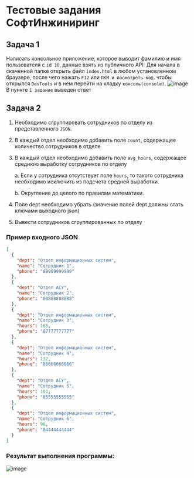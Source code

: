 # Тестовые задания СофтИнжиниринг
## Задача 1

Написать консольное приложение, которое выводит фамилию и имя пользователя с ```id 10```, данные взять из публичного API:
Для начала в скаченной папке открыть файл ```index.html``` в любом установленном браузере, после чего нажать ```F12``` или ```ПКМ и посмотреть код```. чтобы открылся ```DevTools``` и в нем перейти на кладку ```консоль(console)```.
![image](https://user-images.githubusercontent.com/94105904/196042035-daa9b0e1-85ec-455c-b990-3474c01de7ce.png)
В пункте ```1 задание``` выведен ответ
## Задача 2
1.  Необходимо сгруппировать сотрудников по отделу из представленного ```JSON```. 
2.  В каждый отдел необходимо добавить поле ```count```, содержащее количество сотрудников в отделе
3.  В каждый отдел необходимо добавить поле ```avg_hours```, содержащее среднюю выработку сотрудников по отделу

    a.  Если у сотрудника отсутствует поле ```hours```, то такого сотрудника необходимо исключить из подсчета средней выработки.
    
    b.  Округление до целого по правилам математики.
4.  Поле dept необходимо убрать (значение полей dept должны стать ключами выходного json)
5.  Вывести сотрудников сгруппированных по отделу
### Пример входного JSON
```JSON
[
  {
    "dept": "Отдел информационных систем",
    "name": "Сотрудник 1",
    "phone": "89999999999"
  },
  {
    "dept": "Отдел АСУ",
    "name": "Сотрудник 2",
    "phone": "88888888888"
  },
  {
    "dept": "Отдел информационных систем",
    "name": "Сотрудник 3",
    "hours": 165,
    "phone": "87777777777"
  },
  {
    "dept": "Отдел информационных систем",
    "name": "Сотрудник 4",
    "hours": 132,
    "phone": "86666666666"
  },
  {
    "dept": "Отдел АСУ",
    "name": "Сотрудник 5",
    "hours": 101,
    "phone": "85555555555"
  },
  {
    "dept": "Отдел информационных систем",
    "name": "Сотрудник 6",
    "hours": 98,
    "phone": "84444444444"
  }
]
```

### Результат выполнения программы:
![image](https://user-images.githubusercontent.com/94105904/196042473-ffb79f32-cdee-4734-a1c5-c071bf587511.png)
